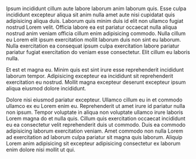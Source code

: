 Ipsum incididunt cillum aute labore laborum anim laborum quis. Esse culpa incididunt excepteur aliqua sit anim nulla amet aute nisi cupidatat quis adipisicing aliqua duis. Laborum quis minim duis id elit non ullamco fugiat nostrud Lorem velit. Officia labore ea est pariatur occaecat nulla aliqua nostrud anim veniam officia cillum enim adipisicing commodo. Nulla cillum eu Lorem elit ipsum exercitation mollit laborum duis non sint eu laborum. Nulla exercitation ea consequat ipsum culpa exercitation labore pariatur pariatur fugiat exercitation do veniam esse consectetur. Elit cillum eu laboris nulla.

Et est et magna eu. Minim quis est sint irure esse reprehenderit incididunt laborum tempor. Adipisicing excepteur ea incididunt sit reprehenderit exercitation eu nostrud. Mollit magna excepteur deserunt excepteur ipsum aliqua eiusmod dolore incididunt.

Dolore nisi eiusmod pariatur excepteur. Ullamco cillum eu in et commodo ullamco ex eu Lorem enim eu. Reprehenderit ut amet irure id pariatur nulla non ipsum. Tempor voluptate in aliqua non voluptate ullamco irure laboris Lorem magna do et nulla quis. Cillum quis exercitation occaecat incididunt eu ea consectetur velit reprehenderit duis ut commodo. Duis ea commodo adipisicing laborum exercitation veniam. Amet commodo non nulla Lorem ad exercitation ad laborum culpa pariatur sit magna quis laborum. Aliquip Lorem anim adipisicing sit excepteur adipisicing consectetur ex laborum enim dolore nisi mollit ut qui.